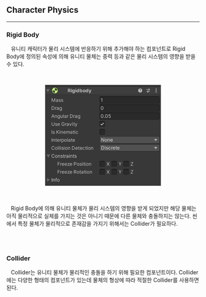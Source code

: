 ## **Character Physics**

---

### **Rigid Body**

&nbsp;&nbsp; 유니티 캐릭터가 물리 시스템에 반응하기 위해 추가해야 하는 컴포넌트로 Rigid Body에 정의된 속성에 의해 유니티 물체는 중력 등과 같은 물리 시스템의 영향을 받을 수 있다.

</br>

<p align="center">
    <img style="width: 60%" src="../images/rigidbody.png" alt="RigidBody_Component">
</p></br>

&nbsp;&nbsp; Rigid Body에 의해 유니티 물체가 물리 시스템의 영향을 받게 되었지만 해당 물체는 아직 물리적으로 실체를 가지는 것은 아니기 때문에 다른 물체와 충돌하지는 않는다. 씬에서 특정 물체가 물리적으로 존재감을 가지기 위해서는 Collider가 필요하다.

</br></br>

### **Collider**

&nbsp;&nbsp; Collider는 유니티 물체가 물리적인 충돌을 하기 위해 필요한 컴포넌트이다. Collider에는 다양한 형태의 컴포넌트가 있는데 물체의 형상에 따라 적절한 Collider를 사용하면 된다.

</br>
